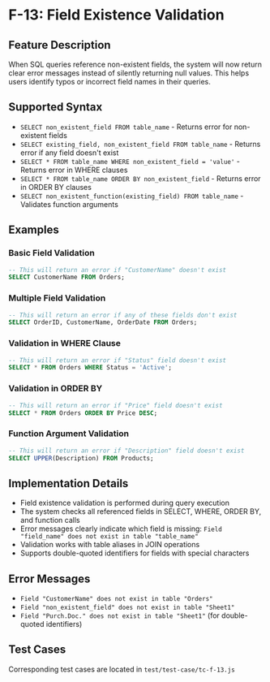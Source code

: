 # F-13: Field Existence Validation

## Feature Description
When SQL queries reference non-existent fields, the system will now return clear error messages instead of silently returning null values. This helps users identify typos or incorrect field names in their queries.

## Supported Syntax
- `SELECT non_existent_field FROM table_name` - Returns error for non-existent fields
- `SELECT existing_field, non_existent_field FROM table_name` - Returns error if any field doesn't exist
- `SELECT * FROM table_name WHERE non_existent_field = 'value'` - Returns error in WHERE clauses
- `SELECT * FROM table_name ORDER BY non_existent_field` - Returns error in ORDER BY clauses
- `SELECT non_existent_function(existing_field) FROM table_name` - Validates function arguments

## Examples

### Basic Field Validation
```sql
-- This will return an error if "CustomerName" doesn't exist
SELECT CustomerName FROM Orders;
```

### Multiple Field Validation
```sql
-- This will return an error if any of these fields don't exist
SELECT OrderID, CustomerName, OrderDate FROM Orders;
```

### Validation in WHERE Clause
```sql
-- This will return an error if "Status" field doesn't exist
SELECT * FROM Orders WHERE Status = 'Active';
```

### Validation in ORDER BY
```sql
-- This will return an error if "Price" field doesn't exist
SELECT * FROM Orders ORDER BY Price DESC;
```

### Function Argument Validation
```sql
-- This will return an error if "Description" field doesn't exist
SELECT UPPER(Description) FROM Products;
```

## Implementation Details
- Field existence validation is performed during query execution
- The system checks all referenced fields in SELECT, WHERE, ORDER BY, and function calls
- Error messages clearly indicate which field is missing: `Field "field_name" does not exist in table "table_name"`
- Validation works with table aliases in JOIN operations
- Supports double-quoted identifiers for fields with special characters

## Error Messages
- `Field "CustomerName" does not exist in table "Orders"`
- `Field "non_existent_field" does not exist in table "Sheet1"`
- `Field "Purch.Doc." does not exist in table "Sheet1"` (for double-quoted identifiers)

## Test Cases
Corresponding test cases are located in `test/test-case/tc-f-13.js`
